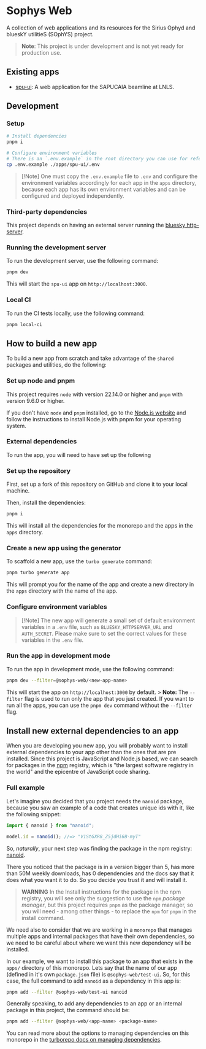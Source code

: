 # Sophys Web

A collection of web applications and its resources for the Sirius Ophyd and blueskY utilitieS (SOphYS) project.

> **Note**: This project is under development and is not yet ready for production use.

## Existing apps

- [spu-ui](./apps/spu-ui/README.md): A web application for the SAPUCAIA beamline at LNLS.

## Development

### Setup

```bash
# Install dependencies
pnpm i

# Configure environment variables
# There is an `.env.example` in the root directory you can use for reference
cp .env.example ./apps/spu-ui/.env
```

> [!Note] One must copy the `.env.example` file to `.env` and configure the environment variables accordingly
> for each app in the `apps` directory, because each app has its own environment variables and
> can be configured and deployed independently.

### Third-party dependencies

This project depends on having an external server running the [bluesky http-server](https://github.com/bluesky/bluesky-httpserver).

### Running the development server

To run the development server, use the following command:

```bash
pnpm dev
```

This will start the `spu-ui` app on `http://localhost:3000`.

### Local CI

To run the CI tests locally, use the following command:

```bash
pnpm local-ci
```

## How to build a new app

To build a new app from scratch and take advantage of the `shared` packages and utilities,
do the following:

### Set up node and pnpm

This project requires `node` with version 22.14.0 or higher and `pnpm` with version 9.6.0 or higher.

If you don't have `node` and `pnpm` installed, go to the [Node.js website](https://nodejs.org/en/download/) and follow the instructions to install Node.js with pnpm for your operating system.

### External dependencies

To run the app, you will need to have set up the following

### Set up the repository

First, set up a fork of this repository on GitHub and clone it to your local machine.

Then, install the dependencies:

```bash
pnpm i
```

This will install all the dependencies for the monorepo and the apps in the `apps` directory.

### Create a new app using the generator

To scaffold a new app, use the `turbo generate` command:

```bash
pnpm turbo generate app
```

This will prompt you for the name of the app and create a new directory in the `apps` directory with the name of the app.

### Configure environment variables

> [!Note] The new app will generate a small set of default environment variables in a `.env` file, such as `BLUESKY_HTTPSERVER_URL` and `AUTH_SECRET`. Please make sure to set the correct values for these variables in the `.env` file.

### Run the app in development mode

To run the app in development mode, use the following command:

```bash
pnpm dev --filter=@sophys-web/<new-app-name>
```

This will start the app on `http://localhost:3000` by default. > **Note:** The `--filter` flag is used to run only the app that you just created. If you want to run all the apps, you can use the `pnpm dev` command without the `--filter` flag.

## Install new external dependencies to an app

When you are developing you new app, you will probably want to install external dependencies to your app other than the ones that are pre installed. Since this project is JavaScript and Node.js based, we can search for packages in the [npm](https://www.npmjs.com/) registry, which is "the largest software registry in the world" and the epicentre of JavaScript code sharing.

### Full example

Let's imagine you decided that you project needs the `nanoid` package, because you saw an example of a code that creates unique ids with it, like the following snippet:

```typescript
import { nanoid } from "nanoid";

model.id = nanoid(); //=> "V1StGXR8_Z5jdHi6B-myT"
```

So, _naturally_, your next step was finding the package in the npm registry: [nanoid](https://www.npmjs.com/package/nanoid).

There you noticed that the package is in a version bigger than 5, has more than 50M weekly downloads, has 0 dependencies and the docs say that it does what you want it to do. So you decide you trust it and will install it.

> **WARNING** In the Install instructions for the package in the npm registry, you will see only the suggestion to use the `npm` _package manager_, but this project requires `pnpm` as the package manager, so you will need - among other things - to replace the `npm` for `pnpm` in the install command.

We need also to consider that we are working in a `monorepo` that manages multiple apps and internal packages that have their own dependencies, so we need to be careful about where we want this new dependency will be installed.

In our example, we want to install this package to an app that exists in the `apps/` directory of this monorepo. Lets say that the name of our app (defined in it's own `package.json` file) is `@sophys-web/test-ui`. So, for this case, the full command to add `nanoid` as a dependency in this app is:

```bash
pnpm add --filter @sophys-web/test-ui nanoid
```

Generally speaking, to add any dependencies to an app or an internal package in this project, the command should be:

```bash
pnpm add --filter @sophys-web/<app-name> <package-name>
```

You can read more about the options to managing dependencies on this monorepo in the [turborepo docs on managing dependencies](https://turborepo.com/docs/crafting-your-repository/managing-dependencies).
